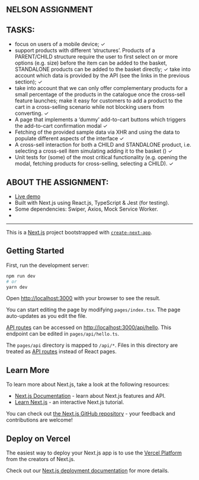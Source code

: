 ## NELSON ASSIGNMENT

## TASKS:

- focus on users of a mobile device; &#10003;
- support products with different ‘structures’. Products of a PARENT/CHILD structure require the user to first select on or more options (e.g. size) before the item can be added to the basket, STANDALONE products can be added to the basket directly; &#10003;
take into account which data is provided by the API (see the links in the previous section); &#10003;
- take into account that we can only offer complementary products for a small percentage of the products in the catalogue once the cross-sell feature launches;
make it easy for customers to add a product to the cart in a cross-selling scenario while not blocking users from converting. &#10003;
- A page that implements a ‘dummy’ add-to-cart buttons which triggers the add-to-cart confirmation modal &#10003;
- Fetching of the provided sample data via XHR and using the data to populate different aspects of the interface &#10003;
- A cross-sell interaction for both a CHILD and STANDALONE product, i.e. selecting a cross-sell item simulating adding it to the basket () &#10003;
- Unit tests for (some) of the most critical functionality (e.g. opening the modal, fetching products for cross-selling, selecting a CHILD). &#10003;

## ABOUT THE ASSIGNMENT:
- [Live demo](https://nelson-repo.vercel.app/)
- Built with Next.js using React.js, TypeScript & Jest (for testing).
- Some dependencies: Swiper, Axios, Mock Service Worker.
- 



___________________

This is a [Next.js](https://nextjs.org/) project bootstrapped with [`create-next-app`](https://github.com/vercel/next.js/tree/canary/packages/create-next-app).

## Getting Started

First, run the development server:

```bash
npm run dev
# or
yarn dev
```

Open [http://localhost:3000](http://localhost:3000) with your browser to see the result.

You can start editing the page by modifying `pages/index.tsx`. The page auto-updates as you edit the file.

[API routes](https://nextjs.org/docs/api-routes/introduction) can be accessed on [http://localhost:3000/api/hello](http://localhost:3000/api/hello). This endpoint can be edited in `pages/api/hello.ts`.

The `pages/api` directory is mapped to `/api/*`. Files in this directory are treated as [API routes](https://nextjs.org/docs/api-routes/introduction) instead of React pages.

## Learn More

To learn more about Next.js, take a look at the following resources:

- [Next.js Documentation](https://nextjs.org/docs) - learn about Next.js features and API.
- [Learn Next.js](https://nextjs.org/learn) - an interactive Next.js tutorial.

You can check out [the Next.js GitHub repository](https://github.com/vercel/next.js/) - your feedback and contributions are welcome!

## Deploy on Vercel

The easiest way to deploy your Next.js app is to use the [Vercel Platform](https://vercel.com/new?utm_medium=default-template&filter=next.js&utm_source=create-next-app&utm_campaign=create-next-app-readme) from the creators of Next.js.

Check out our [Next.js deployment documentation](https://nextjs.org/docs/deployment) for more details.
